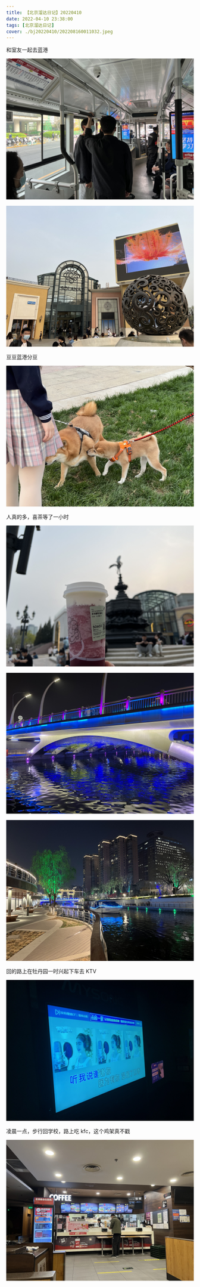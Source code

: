 ```yaml
---
title: 【北京溜达日记】20220410
date: 2022-04-10 23:38:00
tags: [北京溜达日记]
cover: ./bj20220410/202208160011032.jpeg
---
```


和室友一起去蓝港

![](./bj20220410/202208160011259.jpeg)

![](./bj20220410/202208160011548.jpeg)

豆豆蓝港分豆

![](./bj20220410/202208160011032.jpeg)

人真的多，喜茶等了一小时

![](./bj20220410/202208160011827.jpeg)

![](./bj20220410/202208160011943.jpeg)

![](./bj20220410/202208160011210.jpeg)

回的路上在牡丹园一时兴起下车去 KTV

![](./bj20220410/202208160011385.jpeg)

凌晨一点，步行回学校，路上吃 kfc，这个鸡架真不戳

![](./bj20220410/202208160012345.jpeg)
